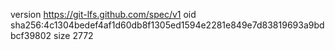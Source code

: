 version https://git-lfs.github.com/spec/v1
oid sha256:4c1304bedef4af1d60db8f1305ed1594e2281e849e7d83819693a9bdbcf39802
size 2772
